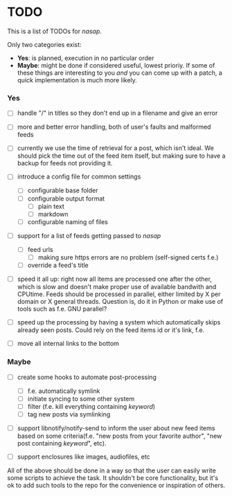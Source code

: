 TODO
====

This is a list of TODOs for _nasap_.

Only two categories exist:
- **Yes**: is planned, execution in no particular order
- **Maybe**: might be done if considered useful, lowest prioriy. If some of
these things are interesting to you _and_ you can come up with a patch, a quick
implementation is much more likely.

### Yes

- [ ] handle "/" in titles so they don't end up in a filename and give an error
- [ ] more and better error handling, both of user's faults and malformed feeds
- [ ] currently we use the time of retrieval for a post, which isn't ideal. We
    should pick the time out of the feed item itself, but making sure to have a
    backup for feeds not providing it.
- [ ] introduce a config file for common settings
  - [ ] configurable base folder
  - [ ] configurable output format
    - [ ] plain text
    - [ ] markdown
  - [ ] configurable naming of files

- [ ] support for a list of feeds getting passed to _nasap_
  - [ ] feed urls
    - [ ] making sure https errors are no problem (self-signed certs f.e.)
  - [ ] override a feed's title

- [ ] speed it all up: right now all items are processed one after the other,
    which is slow and doesn't make proper use of available bandwith and CPUtime.
    Feeds should be processed in parallel, either limited by X per domain or
    X general threads. Question is, do it in Python or make use of tools such as
    f.e. GNU parallel?

- [ ] speed up the processing by having a system which automatically skips
    already seen posts. Could rely on the feed items id or it's link, f.e.

- [ ] move all internal links to the bottom

### Maybe

- [ ] create some hooks to automate post-processing
    - [ ] f.e. automatically symlink
    - [ ] initiate syncing to some other system
    - [ ] filter (f.e. kill everything containing _keyword_)
    - [ ] tag new posts via symlinking

- [ ] support libnotify/notify-send to inform the user about new feed items
    based on some criteria(f.e. "new posts from your favorite author", "new post
    containing _keyword_", etc).

- [ ] support enclosures like images, audiofiles, etc

All of the above should be done in a way so that the user can easily write some
scripts to achieve the task. It shouldn't be core functionality, but it's ok to
add such tools to the repo for the convenience or inspiration of others.